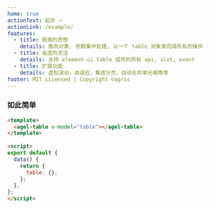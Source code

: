 ```yaml
---
home: true
actionText: 起步 →
actionLink: /example/
features:
  - title: 极简的思想
    details: 面向对象, 参数集中处理, 以一个 table 对象来完成所有的操作
  - title: 高度的灵活
    details: 支持 element-ui table 组件的所有 api, slot, event
  - title: 扩展功能
    details: 虚拟滚动，自适应，集成分页，自动合并单元格等等
footer: MIT Licensed | Copyright ©agrss 
---
```




### 如此简单

```html
<template>
  <agel-table v-model="table"></agel-table>
</template>
 
<script>
export default {
  data() {
    return {
      table: {},
    };
  },
};
</script>
```




